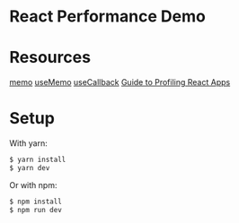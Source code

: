 React Performance Demo
======================
# Resources
[memo](https://reactjs.org/docs/react-api.html#reactmemo)
[useMemo](https://reactjs.org/docs/hooks-reference.html#usememo)
[useCallback](https://reactjs.org/docs/hooks-reference.html#usecallback)
[Guide to Profiling React Apps](https://blog.openreplay.com/the-definitive-guide-to-profiling-react-applications)


# Setup
With yarn:
```sh
$ yarn install
$ yarn dev
```

Or with npm:
```sh
$ npm install
$ npm run dev
```
